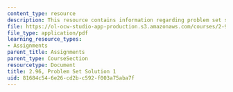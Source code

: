 ```yaml
---
content_type: resource
description: This resource contains information regarding problem set solution 1.
file: https://ol-ocw-studio-app-production.s3.amazonaws.com/courses/2-96-management-in-engineering-fall-2012/81684c546e26cd2bc592f003a75aba7f_MIT2_96F12_psets01.pdf
file_type: application/pdf
learning_resource_types:
- Assignments
parent_title: Assignments
parent_type: CourseSection
resourcetype: Document
title: 2.96, Problem Set Solution 1
uid: 81684c54-6e26-cd2b-c592-f003a75aba7f
---
```

